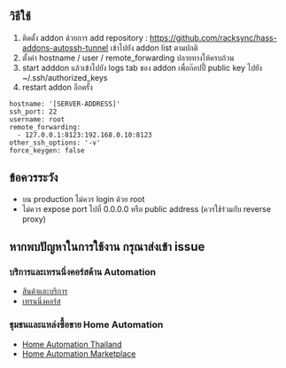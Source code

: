 ## วิธีใช้ 

1. ติดตั้ง addon ด้วยการ add repository : https://github.com/racksync/hass-addons-autossh-tunnel เข้าไปยัง addon list ตามปกติ
2. ตั้งค่า hostname / user / remote_forwarding ปลายทางให้ครบถ้วน
3. start adddon แล้วเข้าไปยัง logs tab ของ addon เพื่อก๊อปปี้ public key ไปยัง ~/.ssh/authorized_keys
4. restart addon อีกครั้ง

```
hostname: '[SERVER-ADDRESS]'
ssh_port: 22
username: root
remote_forwarding:
  - 127.0.0.1:8123:192.168.0.10:8123
other_ssh_options: '-v'
force_keygen: false
```
## ข้อควรระวัง

- บน production ไม่ควร login ด้วย root
- ไม่ควร expose port ไปที่ 0.0.0.0 หรือ public address (ควรใช้ร่วมกับ reverse proxy) 

## หากพบปัญหาในการใช้งาน กรุณาส่งเข้า issue

### บริการและเทรนนิ่งคอร์สด้าน Automation 

- [สินค้าและบริการ](https://racksync.com)
- [เทรนนิ่งคอร์ส](https://facebook.com/racksync)

### ชุมชนและแหล่งซื้อขาย Home Automation

- [Home Automation Thailand](https://www.facebook.com/groups/hathailand)
- [Home Automation Marketplace](https://www.facebook.com/groups/hatmarketplace)

